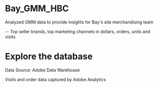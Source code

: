# Bay_GMM_HBC
Analyzed GMM data to provide insights for Bay's site merchandising team

-- Top seller brands, top marketing channels in dollars, orders, units and visits

# Explore the database

Data Source: Adobe Data Warehouse

Visits and order data captured by Adobe Analytics
